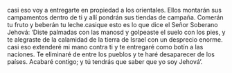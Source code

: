 casi eso voy a entregarte en propiedad a los orientales. Ellos montarán sus campamentos dentro de ti y allí pondrán sus
tiendas de campaña. Comerán tu fruto y beberán tu leche.casique esto es lo que dice el Señor Soberano Jehová: ‘Diste 
palmadas con las manosd y golpeaste el suelo con los pies, y te alegraste de la calamidad de la tierra de Israel con
un desprecio enorme.  casi eso extenderé mi mano contra ti y te entregaré como botín a las naciones. Te eliminaré de
entre los pueblos y te haré desaparecer de los países. Acabaré contigo; y tú tendrás que saber que yo soy Jehová’.
